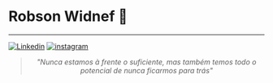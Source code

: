 
# Robson Widnef 👋
---
[
![Linkedin](https://img.shields.io/badge/linkedin-%230077B5.svg?&style=for-the-badge&logo=linkedin&logoColor=white&link=https://www.linkedin.com/in/frontend-robsonwidnef/)](https://www.linkedin.com/in/frontend-robsonwidnef/)
[
![instagram](https://img.shields.io/badge/instagram-%23E4405F.svg?&style=for-the-badge&logo=instagram&logoColor=white&link=https://www.instagram.com/robinho_e_ana/)
](https://www.instagram.com/robinho_e_ana/)

>  *<center>"Nunca estamos à frente o suficiente, mas também temos todo o potencial de nunca ficarmos para trás"</center>*

<!--
**Robson-afk/Robson-afk** is a ✨ _special_ ✨ repository because its `README.md` (this file) appears on your GitHub profile.

Here are some ideas to get you started:

- 🔭 I’m currently working on ...
- 🌱 I’m currently learning ...
- 👯 I’m looking to collaborate on ...
- 🤔 I’m looking for help with ...
- 💬 Ask me about ...
- 📫 How to reach me: ...
- 😄 Pronouns: ...
- ⚡ Fun fact: ...
-->
